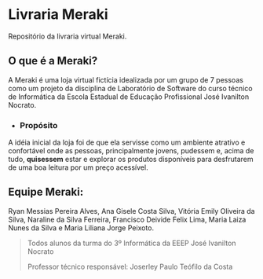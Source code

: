 # Livraria Meraki
 Repositório da livraria virtual Meraki.
 
## O que é a Meraki?
A Meraki é uma loja virtual fictícia idealizada por um grupo de 7 pessoas como um projeto da disciplina de Laboratório de Software do curso técnico de Informática da Escola Estadual de Educação Profissional José Ivanilton Nocrato.

* ### Propósito
A idéia inicial da loja foi de que ela servisse como um ambiente atrativo e confortável onde as pessoas, principalmente jovens, pudessem e, acima de tudo, __quisessem__ estar e explorar os produtos disponíveis para desfrutarem de uma boa leitura por um preço acessível.

## Equipe Meraki:
Ryan Messias Pereira Alves, Ana Gisele Costa Silva, Vitória Emily Oliveira da Silva, Naraline da Silva Ferreira, Francisco Deivide Felix Lima, Maria Laiza Nunes da Silva e Maria Liliana Jorge Peixoto.

>Todos alunos da turma do 3º Informática da EEEP José Ivanilton Nocrato
>
>Professor técnico responsável: Joserley Paulo Teófilo da Costa
